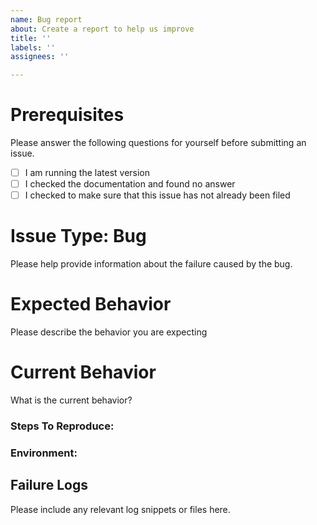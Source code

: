 ```yaml
---
name: Bug report
about: Create a report to help us improve
title: ''
labels: ''
assignees: ''

---
```


# Prerequisites

Please answer the following questions for yourself before submitting an issue. 

- [ ] I am running the latest version
- [ ] I checked the documentation and found no answer
- [ ] I checked to make sure that this issue has not already been filed

# Issue Type: Bug

Please help provide information about the failure caused by the bug. 

# Expected Behavior

Please describe the behavior you are expecting

# Current Behavior

What is the current behavior?

### Steps To Reproduce:
<!--
Example: steps to reproduce the behavior:
1. In this environment...
2. With this config...
3. Run '...'
4. See error...
-->

### Environment:
<!--
Example:
- OS: Ubuntu 20.04
- Node: 13.14.0
- npm: 7.6.3
-->

## Failure Logs

Please include any relevant log snippets or files here.

